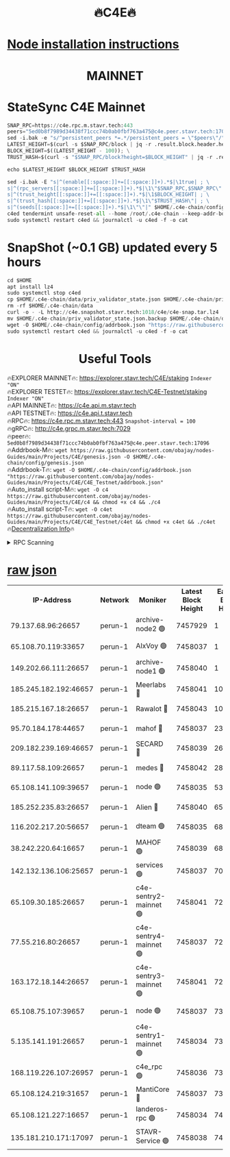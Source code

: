 <h1 align="center"> 🔥C4E🔥</h1>

[Node installation instructions](https://github.com/obajay/nodes-Guides/tree/main/Projects/C4E)
=

<h1 align="center"> MAINNET</h1>

# StateSync C4E Mainnet
```python
SNAP_RPC=https://c4e.rpc.m.stavr.tech:443
peers="5ed0b8f7989d34438f71ccc74b0ab0fbf763a475@c4e.peer.stavr.tech:17096"
sed -i.bak -e "s/^persistent_peers *=.*/persistent_peers = \"$peers\"/" $HOME/.c4e-chain/config/config.toml
LATEST_HEIGHT=$(curl -s $SNAP_RPC/block | jq -r .result.block.header.height); \
BLOCK_HEIGHT=$((LATEST_HEIGHT - 100)); \
TRUST_HASH=$(curl -s "$SNAP_RPC/block?height=$BLOCK_HEIGHT" | jq -r .result.block_id.hash)

echo $LATEST_HEIGHT $BLOCK_HEIGHT $TRUST_HASH

sed -i.bak -E "s|^(enable[[:space:]]+=[[:space:]]+).*$|\1true| ; \
s|^(rpc_servers[[:space:]]+=[[:space:]]+).*$|\1\"$SNAP_RPC,$SNAP_RPC\"| ; \
s|^(trust_height[[:space:]]+=[[:space:]]+).*$|\1$BLOCK_HEIGHT| ; \
s|^(trust_hash[[:space:]]+=[[:space:]]+).*$|\1\"$TRUST_HASH\"| ; \
s|^(seeds[[:space:]]+=[[:space:]]+).*$|\1\"\"|" $HOME/.c4e-chain/config/config.toml
c4ed tendermint unsafe-reset-all --home /root/.c4e-chain --keep-addr-book
sudo systemctl restart c4ed && journalctl -u c4ed -f -o cat
```
# SnapShot (~0.1 GB) updated every 5 hours
```python
cd $HOME
apt install lz4
sudo systemctl stop c4ed
cp $HOME/.c4e-chain/data/priv_validator_state.json $HOME/.c4e-chain/priv_validator_state.json.backup
rm -rf $HOME/.c4e-chain/data
curl -o - -L http://c4e.snapshot.stavr.tech:1018/c4e/c4e-snap.tar.lz4 | lz4 -c -d - | tar -x -C $HOME/.c4e-chain --strip-components 2
mv $HOME/.c4e-chain/priv_validator_state.json.backup $HOME/.c4e-chain/data/priv_validator_state.json
wget -O $HOME/.c4e-chain/config/addrbook.json "https://raw.githubusercontent.com/obajay/nodes-Guides/main/Projects/C4E/addrbook.json"
sudo systemctl restart c4ed && journalctl -u c4ed -f -o cat
```
 <h1 align="center"> Useful Tools</h1>

🔥EXPLORER MAINNET🔥:  https://explorer.stavr.tech/C4E/staking            `Indexer "ON"` \
🔥EXPLORER TESTET🔥:   https://explorer.stavr.tech/C4E-Testnet/staking     `Indexer "ON"` \
🔥API MAINNET🔥:       https://c4e.api.m.stavr.tech \
🔥API TESTNET🔥:       https://c4e.api.t.stavr.tech \
🔥RPC🔥:               https://c4e.rpc.m.stavr.tech:443                  `Snapshot-interval = 100` \
🔥gRPC🔥:              http://c4e.grpc.m.stavr.tech:7029 \
🔥peer🔥:              `5ed0b8f7989d34438f71ccc74b0ab0fbf763a475@c4e.peer.stavr.tech:17096` \
🔥Addrbook-M🔥:    ```wget https://raw.githubusercontent.com/obajay/nodes-Guides/main/Projects/C4E/genesis.json -O $HOME/.c4e-chain/config/genesis.json``` \
🔥Addrbook-T🔥:    ```wget -O $HOME/.c4e-chain/config/addrbook.json "https://raw.githubusercontent.com/obajay/nodes-Guides/main/Projects/C4E/C4E_Testnet/addrbook.json"``` \
🔥Auto_install script-M🔥: ```wget -O c4 https://raw.githubusercontent.com/obajay/nodes-Guides/main/Projects/C4E/c4 && chmod +x c4 && ./c4``` \
🔥Auto_install script-T🔥: ```wget -O c4et https://raw.githubusercontent.com/obajay/nodes-Guides/main/Projects/C4E/C4E_Testnet/c4et && chmod +x c4et && ./c4et``` \
🔥[Decentralization Info](https://github.com/obajay/StateSync-snapshots/tree/main/Projects/C4E/Decentralization)🔥




<details>
<summary>RPC Scanning</summary>

<h2 align="center"> We scan nodes in real time every 4 hours. And we provide the final result of RPC endpoints.
We cannot influence the operation of these nodes in any way. </h2>


```python
If Voting Power is higher than 0 --> then the Node is a validator of the network and may be subject to attack and be a potential threat to the chain.
```
```python
We marked such validators with a red symbol
```

</details>

[raw json](https://rpc-check.c4e.stavr.tech/c4e/rpc-c4e-result.json)
=



<table><tr><th>IP-Address</th><th>Network</th><th>Moniker</th><th>Latest Block Height</th><th>Earliest Block Height</th><th>Catching Up</th><th>Tx Index</th><th>Voting Power</th><th>Scan Time</th></tr><tr><td>79.137.68.96:26657</td><td>perun-1</td><td>archive-node2 🟢</td><td>7457929</td><td>1</td><td>False</td><td>on</td><td>0</td><td>2024-03-05T15:27:29.512388990UTC</td></tr><tr><td>65.108.70.119:33657</td><td>perun-1</td><td>AlxVoy 🟢</td><td>7458037</td><td>1</td><td>False</td><td>on</td><td>0</td><td>2024-03-05T15:27:43.617211391UTC</td></tr><tr><td>149.202.66.111:26657</td><td>perun-1</td><td>archive-node1 🟢</td><td>7458040</td><td>1</td><td>False</td><td>on</td><td>0</td><td>2024-03-05T15:27:59.797020405UTC</td></tr><tr><td>185.245.182.192:46657</td><td>perun-1</td><td>Meerlabs 🔴</td><td>7458041</td><td>1051501</td><td>False</td><td>on</td><td>344614</td><td>2024-03-05T15:28:06.844535670UTC</td></tr><tr><td>185.215.167.18:26657</td><td>perun-1</td><td>Rawalot 🔴</td><td>7458043</td><td>1090501</td><td>False</td><td>on</td><td>450091</td><td>2024-03-05T15:28:19.869384641UTC</td></tr><tr><td>95.70.184.178:44657</td><td>perun-1</td><td>mahof 🔴</td><td>7458037</td><td>2342001</td><td>False</td><td>off</td><td>1356400</td><td>2024-03-05T15:27:42.984032512UTC</td></tr><tr><td>209.182.239.169:46657</td><td>perun-1</td><td>SECARD 🔴</td><td>7458039</td><td>2616101</td><td>False</td><td>off</td><td>749308</td><td>2024-03-05T15:27:55.161499244UTC</td></tr><tr><td>89.117.58.109:26657</td><td>perun-1</td><td>medes 🔴</td><td>7458042</td><td>2826001</td><td>False</td><td>off</td><td>891025</td><td>2024-03-05T15:28:13.488929373UTC</td></tr><tr><td>65.108.141.109:39657</td><td>perun-1</td><td>node 🟢</td><td>7458035</td><td>5303301</td><td>False</td><td>on</td><td>0</td><td>2024-03-05T15:27:31.869735610UTC</td></tr><tr><td>185.252.235.83:26657</td><td>perun-1</td><td>Alien 🔴</td><td>7458040</td><td>6502501</td><td>False</td><td>on</td><td>648215</td><td>2024-03-05T15:28:00.078277796UTC</td></tr><tr><td>116.202.217.20:56657</td><td>perun-1</td><td>dteam 🟢</td><td>7458035</td><td>6800901</td><td>False</td><td>on</td><td>0</td><td>2024-03-05T15:27:29.213660819UTC</td></tr><tr><td>38.242.220.64:16657</td><td>perun-1</td><td>MAHOF 🟢</td><td>7458039</td><td>6885501</td><td>False</td><td>on</td><td>0</td><td>2024-03-05T15:27:57.506043686UTC</td></tr><tr><td>142.132.136.106:25657</td><td>perun-1</td><td>services 🟢</td><td>7458037</td><td>7012001</td><td>False</td><td>on</td><td>0</td><td>2024-03-05T15:27:46.163768520UTC</td></tr><tr><td>65.109.30.185:26657</td><td>perun-1</td><td>c4e-sentry2-mainnet 🟢</td><td>7458041</td><td>7284001</td><td>False</td><td>on</td><td>0</td><td>2024-03-05T15:28:06.554402768UTC</td></tr><tr><td>77.55.216.80:26657</td><td>perun-1</td><td>c4e-sentry4-mainnet 🟢</td><td>7458037</td><td>7297001</td><td>False</td><td>on</td><td>0</td><td>2024-03-05T15:27:43.301060260UTC</td></tr><tr><td>163.172.18.144:26657</td><td>perun-1</td><td>c4e-sentry3-mainnet 🟢</td><td>7458041</td><td>7297001</td><td>False</td><td>on</td><td>0</td><td>2024-03-05T15:28:07.088005729UTC</td></tr><tr><td>65.108.75.107:39657</td><td>perun-1</td><td>node 🟢</td><td>7458037</td><td>7300001</td><td>False</td><td>on</td><td>0</td><td>2024-03-05T15:27:46.470476669UTC</td></tr><tr><td>5.135.141.191:26657</td><td>perun-1</td><td>c4e-sentry1-mainnet 🟢</td><td>7458034</td><td>7300501</td><td>False</td><td>on</td><td>0</td><td>2024-03-05T15:27:28.679827501UTC</td></tr><tr><td>168.119.226.107:26957</td><td>perun-1</td><td>c4e_rpc 🟢</td><td>7458036</td><td>7358036</td><td>False</td><td>on</td><td>0</td><td>2024-03-05T15:27:36.153224408UTC</td></tr><tr><td>65.108.124.219:31657</td><td>perun-1</td><td>MantiCore 🔴</td><td>7458037</td><td>7358037</td><td>False</td><td>off</td><td>729774</td><td>2024-03-05T15:27:42.574641621UTC</td></tr><tr><td>65.108.121.227:16657</td><td>perun-1</td><td>landeros-rpc 🟢</td><td>7458034</td><td>7450101</td><td>False</td><td>on</td><td>0</td><td>2024-03-05T15:27:28.989194126UTC</td></tr><tr><td>135.181.210.171:17097</td><td>perun-1</td><td>STAVR-Service 🟢</td><td>7458038</td><td>7456501</td><td>False</td><td>on</td><td>0</td><td>2024-03-05T15:27:46.788218473UTC</td></tr></table>
